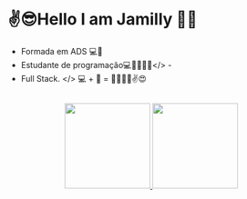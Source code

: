 # ✌️😎Hello I am Jamilly 👩🏾
- Formada em ADS  💻🧠
- Estudante de programação💻🧠👩🏾‍💻</> -
- Full Stack. </> 💻 + 🧠 = 👩🏾‍💻😉✌️😍

##
<div align="center">
  <a href="https://github.com/cavalcante009">
  <img height="150em" src="https://github-readme-stats.vercel.app/api?username=cavalcante009&show_icons=true&theme=dracula&include_all_commits=true&count_private=true"/>
  <img height="150em" src="https://github-readme-stats.vercel.app/api/top-langs/?username=cavalcante009&layout=compact&langs_count=7&theme=dracula"/>
</div>
